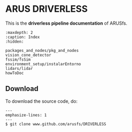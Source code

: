 # ARUS DRIVERLESS

This is the **driverless pipeline documentation** of ARUSfs.

```{toctree}
:maxdepth: 2
:caption: Index
:hidden:

packages_and_nodes/pkg_and_nodes
vision_cone_detector
fssim/fsSim
environment_setup/instalarEntorno
lidars/lidar
howToDoc

```

## Download

To download the source code, do:

```{code-block}
---
emphasize-lines: 1
---
$ git clone www.github.com/arusfs/DRIVERLESS
```
